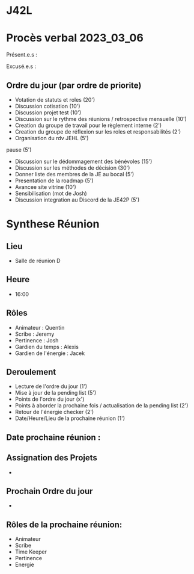 
# J42L

# Procès verbal 2023_03_06


Présent.e.s :


Excusé.e.s : 


## Ordre du jour (par ordre de priorite)
- Votation de statuts et roles (20')
- Discussion cotisation (10')
- Discussion projet test (10')
- Discussion sur le rythme des réunions / retrospective mensuelle (10')
- Creation du groupe de travail pour le règlement interne (2')
- Creation du groupe de réflexion sur les roles et responsabilités (2')
- Organisation du rdv JEHL (5')

pause (5')
- Discussion sur le dédommagement des bénévoles (15')
- Discussion sur les méthodes de décision (30')
- Donner liste des membres de la JE au bocal (5')
- Presentation de la roadmap (5') 
- Avancee site vitrine (10')
- Sensibilisation (mot de Josh)
- Discussion integration au Discord de la JE42P (5')

# Synthese Réunion

## Lieu

- Salle de réunion D

## Heure

- 16:00

## Rôles

- Animateur : Quentin
- Scribe : Jeremy
- Pertinence : Josh
- Gardien du temps : Alexis
- Gardien de l'énergie : Jacek

## Deroulement
- Lecture de l'ordre du jour (1')
- Mise à jour de la pending list (5')
- Points de l'ordre du jour (x')
- Points à aborder la prochaine fois / actualisation de la pending list (2')
- Retour de l'énergie checker (2')
- Date/Heure/Lieu de la prochaine réunion (1')


## Date prochaine réunion : 

## Assignation des Projets

-

## Prochain Ordre du jour

-

## Rôles de la prochaine réunion: 

- Animateur
- Scribe
- Time Keeper
- Pertinence
- Energie
